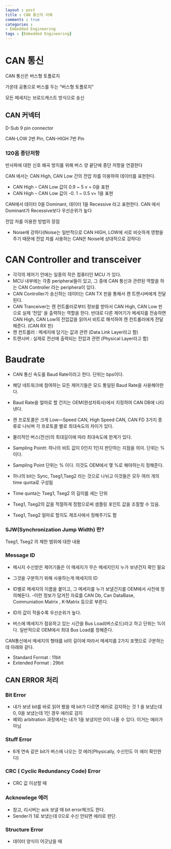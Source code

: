 ```yaml
---
layout : post
title : CAN 통신의 이해
comments : true
categories : 
- Embedded Engineering
tags : [Embedded Engineering]
---
```


# CAN 통신

CAN 통신은 버스형 토폴로지

가운데 공통으로 버스를 두는 “버스형 토폴로지”

모든 메세지는 브로드캐스트 방식으로 송신

## CAN 커넥터

D-Sub 9 pin connector

CAN-LOW 2번 Pin, CAN-HIGH 7번 Pin

### 120옴 종단저항

반사파에 대한 신호 왜곡 방지를 위해 버스 양 끝단에 종단 저항을 연결한다

CAN 에서는 CAN High, CAN Low 간의 전압 차를 이용하여 데이터를 표현한다.

- CAN High – CAN Low 값이 0.9 ~ 5 v = 0을 표현
- CAN High – CAN Low 값이 -0. 1 ~ 0.5 v= 1을 표현

CAN에서 데이터 0을 Dominant, 데이터 1을 Recessive 라고 표현한다.
CAN 에서 Dominant가 Recessive보다 우선순위가 높다

전압 차를 이용한 방법의 장점

- Noise에 강하다(Noise는 일반적으로 CAN HIGH, LOW에 서로 비슷하게 영향을 주기 때문에 전압 차를 사용하는 CAN은 Noise에 상대적으로 강하다)


# CAN Controller and transceiver
- 각각의 제어기 안에는 일종의 작은 컴퓨터인 MCU 가 있다.
- MCU 내부에는 각종 peripheral들이 있고, 그 중에 CAN 통신과 관련된 역할을 하는 CAN Controller 라는 periphera이 있다.
- CAN Controller가 송신하는 데이터는 CAN TX 핀을 통해서 캔 트랜시버에게 전달된다.
- CAN Tranceiver는 캔 컨트롤러로부터 정보를 받아서 CAN High, CAN Low 핀으로 실제 ‘전압‘ 을 출력하는 역할을 한다. 반대로 다른 제어기가 메세지를 전송하면 CAN High, CAN Low의 전압값을 읽어서 비트로 해석하여 캔 컨트롤러에게 전달해준다. (CAN RX 핀)
- 캔 컨트롤러 : 메세지에 담기는 값과 관련 (Data Link Layer라고 함)
- 트랜시버 : 실제로 전선에 출력되는 전압과 관련 (Physical Layer라고 함)


# Baudrate

- CAN 통신 속도를 Baud Rate이라고 한다. 단위는 bps이다.

- 해당 네트워크에 참여하는 모든 제어기들은 모드 통일된 Baud Rate을 사용해야한다.

- Baud Rate을 얼마로 할 건지는 OEM(완성차회사)에서 지정하여 CAN DB에 나타낸다.

- 캔 프로토콜은 크게 Low—Speed CAN, High Speed CAN, CAN FD 3가지 종류로 나뉘며 각 프로토콜 별로 최대속도의 차이가 있다.
- 물리적인 버스(전선)의 최대길이에 따라 최대속도에 한계가 있다.
- Sampling Pointt: 하나의 비트 값이 0인지 1인지 판단하는 지점을 의미. 단위는 % 이다.
- Sampling Point 단위는 % 이다. 이것도 OEM에서 몇 %로 해야하는지 정해준다.
- 하나의 bit는 Sync, Tseg1,Tseg2 라는 것으로 나뉘고 이것들은 모두 여러 개의 time qunta로 구성됨
- Time qunta는 Tseg1, Tseg2 의 길이를 세는 단위
- Tseg1, Tseg2의 값을 적절하게 정함으로써 샘플링 포인트 값을 조절할 수 있음.
- Tseg1, Tseg2 얼마로 할지도 제조사에서 정해주기도 함


### SJW(Synchronization Jump Width) 란?

Tseg1, Tseg2 의 제한 범위에 대한 내용


### Message ID


- 메시지 수신받은 제어기들은 이 메세지가 무슨 메세지인지 누가 보낸건지 확인 필요
- 그것을 구분하기 위해 사용하는게 메세지의 ID
- ID별로 메세지의 이름을 붙이고, 그 메세지를 누가 보낼건지를 OEM에서 사전에 정의해둔다.
-이런 정보가 담겨진 자료를 CAN Db, Can DataBase, Communiation Matrix , K-Matrix 등으로 부른다.

- ID의 값이 작을수록 우선순위가 높다.
- 버스에 메세지가 점유하고 있는 시간을 Bus Load(버스로드)라고 하고 단위는 %이다. 일반적으로 OEM에서 최대 Bus Load를 정해준다.


CAN통신에서 메세지의 형태를 id의 길이에 따라서 메세지를 2가지 포멧으로 구분하는데 아래와 같다.

- Standard Format : 11bit 
- Extended Format : 29bit 

## CAN ERROR 처리

### Bit Error
- 내가 보낸 bit를 바로 읽어 봤을 때 bit가 다르면 에러로 감지하는 것 1 을 보냈는데 0, 0을 보냈는데 1인 경우 에러로 감지
- 예외) arbitration 과정에서는 내가 1을 보냈지만 0이 나올 수 있다. 이거는 에러가 아님
### Stuff Error
- 6개 연속 같은 bit가 버스에 나오는 것 에러(Physically, 수신인도 이 에러 확인한다)
### CRC ( Cyclic Redundancy Code) Error
- CRC 값 이상할 때
### Acknowlege 에러
- 참고, 리시버는 ack 보낼 때 bit error체크도 한다.
- Sender가 1로 보냈는데 0으로 수신 안되면 에러로 판단.
### Structure Error
- 데이터 양식이 어긋났을 때